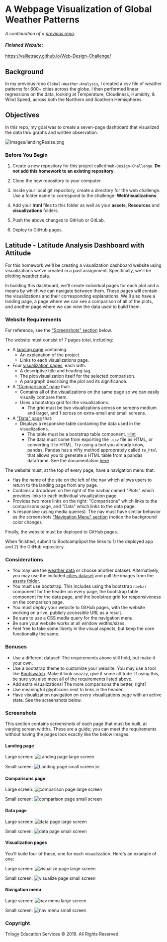 # A Webpage Visualization of Global Weather Patterns
*A continuation of a [previous repo](https://github.com/VallieTracy/Global-Weather-Analysis).*

#### *Finished Website:* 
https://vallietracy.github.io/Web-Design-Challenge/

## Background

In my previous repo `Global-Weather-Analysis`, I created a csv file of weather patterns for 600+ cities across the globe. I then performed linear regressions on the data, looking at Temperature, Cloudiness, Humidity, & Wind Speed, across both the Northern and Southern Hemispheres.

## Objectives

In this repo, my goal was to create a seven-page dashboard that visualized the data thru graphs and written observation.

![Images/landingResize.png](Images/11-Web_Homework_Instructions_Images_landing-lg.png)

### Before You Begin

1. Create a new repository for this project called `Web-Design-Challenge`. **Do not add this homework to an existing repository**.

2. Clone the new repository to your computer.

3. Inside your local git repository, create a directory for the web challenge. Use a folder name to correspond to the challenge: **WebVisualizations**.

4. Add your **html** files to this folder as well as your **assets**, **Resources** and **visualizations** folders.

5. Push the above changes to GitHub or GitLab.

6. Deploy to GitHub pages. 

## Latitude - Latitude Analysis Dashboard with Attitude

For this homework we'll be creating a visualization dashboard website using visualizations we've created in a past assignment. Specifically, we'll be plotting [weather data](Resources/cities.csv).

In building this dashboard, we'll create individual pages for each plot and a means by which we can navigate between them. These pages will contain the visualizations and their corresponding explanations. We'll also have a landing page, a page where we can see a comparison of all of the plots, and another page where we can view the data used to build them.

### Website Requirements

For reference, see the ["Screenshots" section](#screenshots) below.

The website must consist of 7 pages total, including:

* A [landing page](#landing-page) containing:
  * An explanation of the project.
  * Links to each visualizations page.
* Four [visualization pages](#visualization-pages), each with:
  * A descriptive title and heading tag.
  * The plot/visualization itself for the selected comparison.
  * A paragraph describing the plot and its significance.
* A ["Comparisons" page](#comparisons-page) that:
  * Contains all of the visualizations on the same page so we can easily visually compare them.
  * Uses a bootstrap grid for the visualizations.
    * The grid must be two visualizations across on screens medium and larger, and 1 across on extra-small and small screens.
* A ["Data" page](#data-page) that:
  * Displays a responsive table containing the data used in the visualizations.
    * The table must be a bootstrap table component. [Hint](https://getbootstrap.com/docs/4.3/content/tables/#responsive-tables)
    * The data must come from exporting the `.csv` file as HTML, or converting it to HTML. Try using a tool you already know, pandas. Pandas has a nifty method approprately called `to_html` that allows you to generate a HTML table from a pandas dataframe. See the documentation [here](https://pandas.pydata.org/pandas-docs/version/0.17.0/generated/pandas.DataFrame.to_html.html)

The website must, at the top of every page, have a navigation menu that:

* Has the name of the site on the left of the nav which allows users to return to the landing page from any page.
* Contains a dropdown on the right of the navbar named "Plots" which provides links to each individual visualization page.
* Provides two more links on the right: "Comparisons" which links to the comparisons page, and "Data" which links to the data page.
* Is responsive (using media queries). The nav must have similar behavior as the screenshots ["Navigation Menu" section](#navigation-menu) (notice the background color change).

Finally, the website must be deployed to GitHub pages.

When finished, submit to BootcampSpot the links to 1) the deployed app and 2) the GitHub repository.

### Considerations

* You may use the [weather data](Resources/cities.csv) or choose another dataset. Alternatively, you may use the included [cities dataset](Resources/cities.csv) and pull the images from the [assets folder](Resources/assets).
* You must use bootstrap. This includes using the bootstrap `navbar` component for the header on every page, the bootstrap table component for the data page, and the bootstrap grid for responsiveness on the comparison page.
* You must deploy your website to GitHub pages, with the website working on a live, publicly accessible URL as a result.
* Be sure to use a CSS media query for the navigation menu.
* Be sure your website works at all window widths/sizes.
* Feel free to take some liberty in the visual aspects, but keep the core functionality the same.

### Bonuses

* Use a different dataset! The requirements above still hold, but make it your own.
* Use a bootstrap theme to customize your website. You may use a tool like [Bootswatch](https://bootswatch.com/). Make it look snazzy, give it some attitude. If using this, be sure you also meet all of the requirements listed above.
* Add extra visualizations! The more comparisons the better, right?
* Use meaningful glyphicons next to links in the header.
* Have visualization navigation on every visualizations page with an active state. See the screenshots below.

### Screenshots

This section contains screenshots of each page that must be built, at varying screen widths. These are a guide; you can meet the requirements without having the pages look exactly like the below images.

#### Landing page

Large screen:
![Landing page large screen](Images/11-Web_Homework_Instructions_Images_landing-lg.png)

Small screen:
![Landing page small screen](Images/11-Web_Homework_Instructions_Images_landing-sm.png)
￼

#### Comparisons page

Large screen:
![comparison page large screen](Images/11-Web_Homework_Instructions_Images_comparison-lg.png)

Small screen:
![comparison page small screen](Images/11-Web_Homework_Instructions_Images_comparison-sm.png)

#### Data page

Large screen:
![data page large screen](Images/11-Web_Homework_Instructions_Images_data-lg.png)

Small screen:
![data page small screen](Images/11-Web_Homework_Instructions_Images_data-sm.png)

#### Visualization pages

You'll build four of these, one for each visualization. Here's an example of one:

Large screen:
![visualize page large screen](Images/11-Web_Homework_Instructions_Images_visualize-lg.png)

Small screen:
![visualize page small screen](Images/11-Web_Homework_Instructions_Images_visualize-sm.png)

#### Navigation menu

Large screen:
![nav menu large screen](Images/11-Web_Homework_Instructions_Images_nav-lg.png)

Small screen:
![nav menu small screen](Images/11-Web_Homework_Instructions_Images_nav-sm.png)

### Copyright

Trilogy Education Services © 2019. All Rights Reserved.

